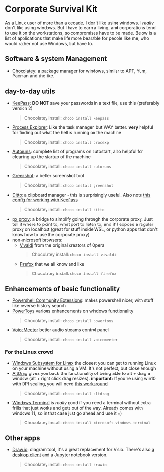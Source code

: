 # Corporate Survival Kit

As a Linux user of more than a decade, I don't like using windows. I *really* don't like using windows. But I have to earn a living, and corporations tend to use it on the workstations, so compromises have to be made. Below is a list of applications that make life more bearable for people like me, who would rather not use Windows, but have to.

## Software & system Management
* [Chocolatey](https://chocolatey.org): a package manager for windows, similar to APT, Yum, Pacman and the like.

## day-to-day utils
* [KeePass](https://keepass.info): **DO NOT** save your passwords in a text file, use this (preferably version 2)
  > Chocolatey install: `choco install keepass`
* [Process Explorer](https://docs.microsoft.com/en-us/sysinternals/downloads/process-explorer): Like the task manager, but WAY better. **very** helpful for finding out what the hell is running on the machine
  > Chocolatey install: `choco install procexp`
* [Autoruns](https://docs.microsoft.com/en-us/sysinternals/downloads/autoruns): complete list of programs on autostart, also helpful for cleaning up the startup of the machine
  > Chocolatey install: `choco install autoruns `
* [Greenshot](https://getgreenshot.org): a better screenshot tool
  > Chocolatey install: `choco install greenshot`
* [Ditto](https://ditto-cp.sourceforge.io): a clipboard manager - this is surprisingly useful. Also note [this config for working with KeePass](https://superuser.com/questions/482305/prevent-ditto-from-copying-in-keepass)
  > Chocolatey install: `choco install ditto`
* [px proxy](https://github.com/genotrance/px): a bridge to simplify going through the corporate proxy. Just tell it where to point to, what port to listen to, and it'll expose a regular proxy on localhost (great for stuff inside WSL, or python apps that don't know how to use the corporate proxy)
* non-microsoft browsers:
  * [Vivaldi](https://vivaldi.com) from the original creators of Opera
    > Chocolatey install: `choco install vivaldi`
  * [Firefox](https://www.mozilla.org/en-US/firefox/) that we all know and like
    > Chocolatey install: `choco install firefox`

## Enhancements of basic functionality
* [Powershell Community Extensions](https://github.com/Pscx/Pscx): makes powershell nicer, with stuff like reverse history search
* [PowerToys](https://github.com/microsoft/PowerToys) various enhancements on windows functionality
  > Chocolatey install: `choco install powertoys`
* [VoiceMeeter](https://www.vb-audio.com/Voicemeeter/) better audio streams control panel
  > Chocolatey install: `choco install voicemeeter`
  
### For the Linux crowd
* [Windows Subsystem for Linux](https://docs.microsoft.com/en-us/windows/wsl/install-win10) the closest you can get to running Linux on your machine without using a VM. It's not perfect, but close enough
* [AltDrag](https://stefansundin.github.io/altdrag/) gives you back the functionality of being able to alt + drag a window (alt + right click drag resizes). **important:** If you're using win10 with DPI scaling, you will need [this workaround](https://github.com/stefansundin/altdrag/issues/7#issuecomment-667418224)
  > Chocolatey install: `choco install altdrag`
* [Windows Terminal](https://github.com/microsoft/terminal) is *really* good if you need a terminal without extra frills that just works and gets out of the way. Already comes with windows 11, so in that case just go ahead and use it =)
  > Chocolatey install: `choco install microsoft-windows-terminal`

## Other apps
* [Draw.io](https://www.draw.io): diagram tool, it's a great replacement for Visio. There's also [a desktop client](https://github.com/jgraph/drawio-desktop/releases) and a Jupyter notebook version.
  > Chocolatey install: `choco install drawio`

